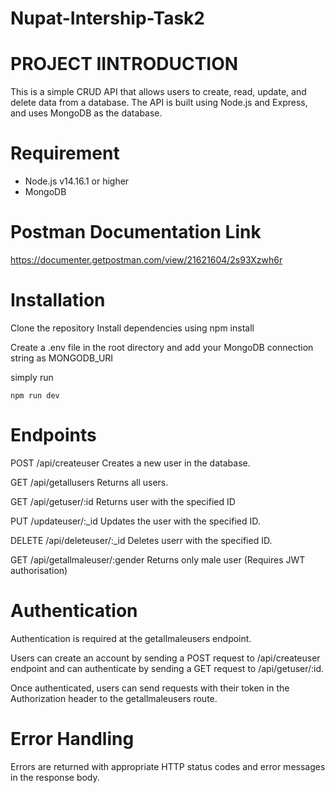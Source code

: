 # Nupat-Intership-Task2



# PROJECT IINTRODUCTION
This is a simple CRUD API that allows users to create, read, update, and delete data from a database. The API is built using Node.js and Express, and uses MongoDB as the database.

# Requirement

* Node.js v14.16.1 or higher
* MongoDB


# Postman Documentation Link
https://documenter.getpostman.com/view/21621604/2s93Xzwh6r


# Installation

Clone the repository
Install dependencies using npm install

Create a .env file in the root directory and add your MongoDB connection string as MONGODB_URI

simply run 
```
npm run dev
```


# Endpoints
POST /api/createuser
Creates a new user in the database.

GET /api/getallusers
Returns all users.

GET /api/getuser/:id
Returns user with the specified ID

PUT /updateuser/:_id
Updates the user with the specified ID.

DELETE /api/deleteuser/:_id
Deletes userr with the specified ID.

GET /api/getallmaleuser/:gender
Returns only male user (Requires JWT authorisation)

# Authentication
Authentication is required at the getallmaleusers endpoint.

Users can create an account by sending a POST request to /api/createuser endpoint and can authenticate by sending a GET request to /api/getuser/:id.

Once authenticated, users can send requests with their token in the Authorization header to the getallmaleusers route.


# Error Handling
Errors are returned with appropriate HTTP status codes and error messages in the response body.

